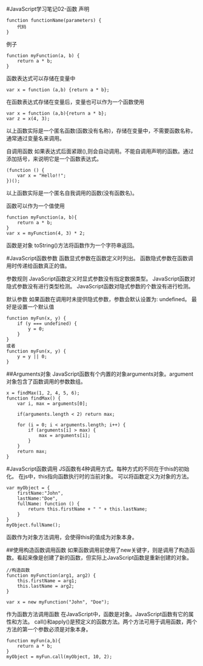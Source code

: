 #JavaScript学习笔记02-函数
声明
```
function functionName(parameters) {
	代码
}
```
例子

```
function myFunction(a, b) {
	return a * b;
}
```

函数表达式可以存储在变量中

```
var x = function (a,b) {return a * b};
```

在函数表达式存储在变量后，变量也可以作为一个函数使用

```
var x = function (a,b){return a * b};
var z = x(4, 3);
```
以上函数实际是一个匿名函数(函数没有名称)，存储在变量中，不需要函数名称，通常通过变量名来调用。

自调用函数
如果表达式后面紧跟(),则会自动调用。不能自调用声明的函数。通过添加括号，来说明它是一个函数表达式。

```
(function () {
	var x = "Hello!!";
})();
```
以上函数实际是一个匿名自我调用的函数(没有函数名)。

函数可以作为一个值使用

```
function myFunction(a, b){
	return a * b;
}
var x = myFunction(4, 3) * 2;
```

函数是对象
toString()方法将函数作为一个字符串返回。

#JavaScript函数参数
函数显式参数在函数定义时列出。
函数隐式参数在函数调用时传递给函数真正的值。

参数规则
JavaScript函数定义时显式参数没有指定数据类型。
JavaScript函数对隐式参数没有进行类型检测。
JavaScript函数对隐式参数的个数没有进行检测。

默认参数
如果函数在调用时未提供隐式参数，参数会默认设置为: undefined。
最好是设置一个默认值

```
function myFun(x, y) {
	if (y === undefined) {
		y = 0;
	}	
}
或者
function myFun(x, y) {
	y = y || 0;
}
```

##Arguments对象
JavaScript函数有个内置的对象arguments对象。argument对象包含了函数调用的参数数组。

```
x = findMax(1, 2, 4, 5, 6);
function findMax() {
	var i, max = arguments[0];
	
	if(arguments.length < 2) return max;
	
	for (i = 0; i < arguments.length; i++) {
		if (arguments[i] > max) {
			max = arguments[i];
		}
	}
	return max;
}
```

#JavaScript函数调用
JS函数有4种调用方式。每种方式的不同在于this的初始化。
在js中，this指向函数执行时的当前对象。
可以将函数定义为对象的方法。

```
var myObject = {
	firstName:"John",
	lastName:"Doe",
	fullName: function () {
		return this.firstName + " " + this.lastName;
	}
}
myObject.fullName();
```
函数作为对象方法调用，会使得this的值成为对象本身。

##使用构造函数调用函数
如果函数调用前使用了new关键字，则是调用了构造函数。看起来像是创建了新的函数，但实际上JavaScript函数是重新创建的对象。
```
//构造函数
function myFunction(arg1, arg2) {
	this.firstName = arg1;
	this.lastName = arg2;
}

var x = new myFunction("John", "Doe");
```

作为函数方法调用函数
在JavaScript中，函数是对象。JavaScript函数有它的属性和方法。
call()和apply()是预定义的函数方法。两个方法可用于调用函数，两个方法的第一个参数必须是对象本身。

```
function myFun(a,b){
	return a * b;
}
myObject = myFun.call(myObject, 10, 2);
```


